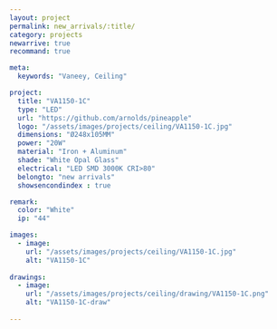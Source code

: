 ```yaml
---
layout: project
permalink: new_arrivals/:title/
category: projects
newarrive: true
recommand: true

meta:
  keywords: "Vaneey, Ceiling"

project:
  title: "VA1150-1C"
  type: "LED"
  url: "https://github.com/arnolds/pineapple"
  logo: "/assets/images/projects/ceiling/VA1150-1C.jpg"
  dimensions: "Ø248x105MM"
  power: "20W"
  material: "Iron + Aluminum"
  shade: "White Opal Glass"
  electrical: "LED SMD 3000K CRI>80"
  belongto: "new arrivals"
  showsencondindex : true

remark:
  color: "White"
  ip: "44"

images:
  - image:
    url: "/assets/images/projects/ceiling/VA1150-1C.jpg"
    alt: "VA1150-1C"
    
drawings:
  - image:
    url: "/assets/images/projects/ceiling/drawing/VA1150-1C.png"
    alt: "VA1150-1C-draw"
    
---
```

